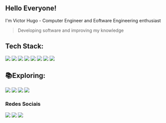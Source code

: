 ## Hello Everyone!
I'm Victor Hugo - Computer Engineer and Eoftware Engineering enthusiast
> Developing software and improving my knowledge


## Tech Stack:
<div>
    <p>
        <img src="https://img.shields.io/badge/Java-007396?style=for-the-badge&logo=openjdk&logoColor=white" />
        <img src="https://img.shields.io/badge/Spring-6DB33F?style=for-the-badge&logo=spring&logoColor=white" />
        <img src="https://img.shields.io/badge/MySQL-4479A1?style=for-the-badge&logo=mysql&logoColor=white" />
        <img src="https://img.shields.io/badge/Swagger-85EA2D?style=for-the-badge&logo=swagger&logoColor=white" />
        <img src="https://img.shields.io/badge/Git-F05032?style=for-the-badge&logo=git&logoColor=white" />
        <img src="https://img.shields.io/badge/GitHub-181717?style=for-the-badge&logo=github&logoColor=white" />
        <img src="https://img.shields.io/badge/Docker-2496ED?style=for-the-badge&logo=docker&logoColor=white" />
        <img src="https://img.shields.io/badge/Microsoft_Excel-217346?style=for-the-badge&logo=microsoft-excel&logoColor=white" />
    </p>
</div>

## 📚Exploring:
<div>
    <p>
        <img src="https://img.shields.io/badge/JavaScript-F7DF1E?style=for-the-badge&logo=javascript&logoColor=black" />
        <img src="https://img.shields.io/badge/React-61DAFB?style=for-the-badge&logo=react&logoColor=white" />
        <img src="https://img.shields.io/badge/Bootstrap-7952B3?style=for-the-badge&logo=bootstrap&logoColor=white" />
        <img src="https://img.shields.io/badge/Figma-F24E1E?style=for-the-badge&logo=figma&logoColor=white" />
    </p>
</div>

### Redes Sociais
<a href="https://www.instagram.com/victorhugomcff/" target="_blank"><img src="https://img.shields.io/badge/-Instagram-E4405F?style=for-the-badge&logo=instagram&logoColor=white" target="_blank"/></a>
<a href="https://www.linkedin.com/in/victor-hugo-marcelino-fraga-115245247/" target="_blank"><img src="https://img.shields.io/badge/-LinkedIn-0A66C2?style=for-the-badge&logo=linkedin&logoColor=white" target="_blank"/></a>
<a href="https://discord.gg/baiano4303" target="_blank"><img src="https://img.shields.io/badge/-Discord-7289DA?style=for-the-badge&logo=discord&logoColor=white" target="_blank"/></a>
